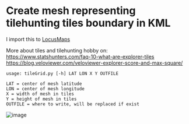 # Create mesh representing tilehunting tiles boundary in KML

I import this to [LocusMaps](https://www.locusmap.app)

More about tiles and tilehunting hobby on:  
https://www.statshunters.com/faq-10-what-are-explorer-tiles  
https://blog.veloviewer.com/veloviewer-explorer-score-and-max-square/

```
usage: tileGrid.py [-h] LAT LON X Y OUTFILE

LAT = center of mesh latitude
LON = center of mesh longitude
X = width of mesh in tiles
Y = height of mesh in tiles
OUTFILE = where to write, will be replaced if exist
```
![image](https://user-images.githubusercontent.com/29920587/224908373-cd97ab25-b9ac-4aaf-b391-cff070b6b882.png)
